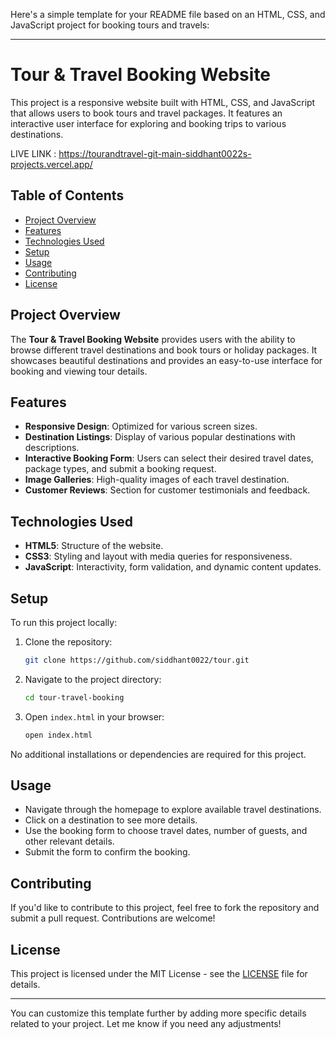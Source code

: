 Here's a simple template for your README file based on an HTML, CSS, and JavaScript project for booking tours and travels:

---

# Tour & Travel Booking Website

This project is a responsive website built with HTML, CSS, and JavaScript that allows users to book tours and travel packages. It features an interactive user interface for exploring and booking trips to various destinations.

LIVE LINK : https://tourandtravel-git-main-siddhant0022s-projects.vercel.app/

## Table of Contents

- [Project Overview](#project-overview)
- [Features](#features)
- [Technologies Used](#technologies-used)
- [Setup](#setup)
- [Usage](#usage)
- [Contributing](#contributing)
- [License](#license)

## Project Overview

The **Tour & Travel Booking Website** provides users with the ability to browse different travel destinations and book tours or holiday packages. It showcases beautiful destinations and provides an easy-to-use interface for booking and viewing tour details.

## Features

- **Responsive Design**: Optimized for various screen sizes.
- **Destination Listings**: Display of various popular destinations with descriptions.
- **Interactive Booking Form**: Users can select their desired travel dates, package types, and submit a booking request.
- **Image Galleries**: High-quality images of each travel destination.
- **Customer Reviews**: Section for customer testimonials and feedback.

## Technologies Used

- **HTML5**: Structure of the website.
- **CSS3**: Styling and layout with media queries for responsiveness.
- **JavaScript**: Interactivity, form validation, and dynamic content updates.

## Setup

To run this project locally:

1. Clone the repository:
   ```bash
   git clone https://github.com/siddhant0022/tour.git
   ```

2. Navigate to the project directory:
   ```bash
   cd tour-travel-booking
   ```

3. Open `index.html` in your browser:
   ```bash
   open index.html
   ```

No additional installations or dependencies are required for this project.

## Usage

- Navigate through the homepage to explore available travel destinations.
- Click on a destination to see more details.
- Use the booking form to choose travel dates, number of guests, and other relevant details.
- Submit the form to confirm the booking.

## Contributing

If you'd like to contribute to this project, feel free to fork the repository and submit a pull request. Contributions are welcome!

## License

This project is licensed under the MIT License - see the [LICENSE](LICENSE) file for details.

---

You can customize this template further by adding more specific details related to your project. Let me know if you need any adjustments!
